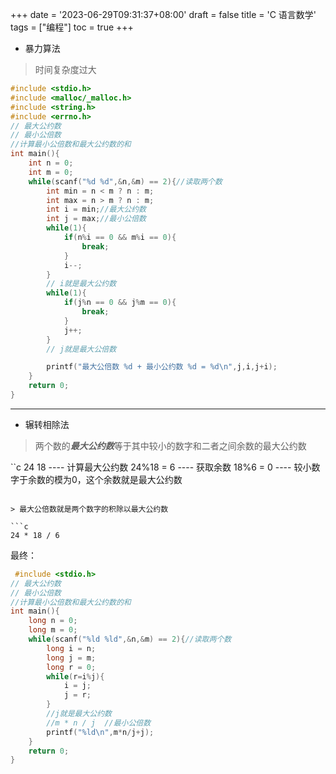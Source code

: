 +++
date = '2023-06-29T09:31:37+08:00'
draft = false
title = 'C 语言数学'
tags = ["编程"]
toc = true
+++

- 暴力算法
> 时间复杂度过大

```c
#include <stdio.h>
#include <malloc/_malloc.h>
#include <string.h>
#include <errno.h>
// 最大公约数
// 最小公倍数
//计算最小公倍数和最大公约数的和
int main(){
    int n = 0;
    int m = 0;
    while(scanf("%d %d",&n,&m) == 2){//读取两个数
        int min = n < m ? n : m;
        int max = n > m ? n : m;
        int i = min;//最大公约数
        int j = max;//最小公倍数
        while(1){
            if(n%i == 0 && m%i == 0){
                break;
            }
            i--;
        }
        // i就是最大公约数
        while(1){
            if(j%n == 0 && j%m == 0){
                break;
            }
            j++;
        }
        // j就是最大公倍数

        printf("最大公倍数 %d + 最小公约数 %d = %d\n",j,i,j+i);
    }
    return 0;
}
```
----------

- 辗转相除法

> 两个数的***最大公约数***等于其中较小的数字和二者之间余数的最大公约数

``c
24 18 ---- 计算最大公约数
24%18 = 6 ---- 获取余数
18%6 = 0 ---- 较小数字于余数的模为0，这个余数就是最大公约数
```

> 最大公倍数就是两个数字的积除以最大公约数

```c
24 * 18 / 6
```

  最终：

```c
 #include <stdio.h>
// 最大公约数
// 最小公倍数
//计算最小公倍数和最大公约数的和
int main(){
    long n = 0;
    long m = 0;
    while(scanf("%ld %ld",&n,&m) == 2){//读取两个数
        long i = n;
        long j = m;
        long r = 0;
        while(r=i%j){
            i = j;
            j = r;
        }
        //j就是最大公约数
        //m * n / j  //最小公倍数
        printf("%ld\n",m*n/j+j);
    }
    return 0;
}
```
